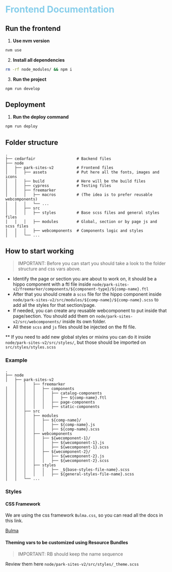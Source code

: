 <h1 style="color: skyblue;">
  Frontend Documentation
</h1>

## Run the frontend

1) **Use nvm version**
```sh
nvm use
```

2) **Install all dependencies**
```sh
rm -rf node_modules/ && npm i
```

3) **Run the project**
```sh
npm run develop
```


## Deployment

1) **Run the deploy command**
```sh
npm run deploy
```


## Folder structure

    .
    ├── cedarfair                  # Backend files
    ├── node                    
    │   ├── park-sites-v2          # Frontend files
    │   │   ├── assets             # Put here all the fonts, images and icons
    │   │   ├── build              # Here will be the build files
    │   │   ├── cypress            # Testing files
    │   │   ├── freemarker         
    │   │   │   ├── macros         # (The idea is to prefer reusable webcomponents)
    │   │   │   └── ...                
    │   │   ├── src            
    │   │   │   ├── styles         # Base scss files and general styles files
    │   │   │   ├── modules        # Global, section or by page js and scss files
    │   │   │   ├── webcomponents  # Components logic and styles
    │   │   └── ...                



## How to start working

>IMPORTANT: Before you can start you should take a look to the folder structure and css vars above.

* Identify the page or section you are about to work on, it should be a hippo component with a ftl file inside `node/park-sites-v2/freemarker/components/${component-type}/${comp-name}.ftl`
* After that you should create a `scss` file for the hippo component inside `node/park-sites-v2/src/modules/${comp-name}/${comp-name}.scss` to add all the styles for that section/page.
* If needed, you can create any reusable webcomponent to put inside that page/section.
You should add them on `node/park-sites-v2/src/webcomponents/` inside its own folder.
* All these `scss` and `js` files should be injected on the ftl file.

** If you need to add new global styles or mixins you can do it inside `node/park-sites-v2/src/styles/`, but those should be imported on `src/styles/styles.scss`

### Example
    .
    ├── node                    
    │   ├── park-sites-v2          
        │   │   ├── freemarker         
    │   │   │   │   ├── components         
    │   │   │   │   │   ├── catalog-components         
    │   │   │   │   │   │   ├── ${comp-name}.ftl         
    │   │   │   │   │   ├── page-components         
    │   │   │   │   │   ├── static-components         
    │   │   ├── src            
    │   │   │   ├── modules
    │   │   │   │   ├── ${comp-name}/
    │   │   │   │   │   ├── ${comp-name}.js
    │   │   │   │   │   ├── ${comp-name}.scss
    │   │   │   ├── webcomponents
    │   │   │   │   ├── ${wecomponent-1}/
    │   │   │   │   │   ├── ${wecomponent-1}.js
    │   │   │   │   │   ├── ${wecomponent-1}.scss
    │   │   │   │   ├── ${wecomponent-2}/
    │   │   │   │   │   ├── ${wecomponent-2}.js
    │   │   │   │   │   ├── ${wecomponent-2}.scss
    │   │   │   ├── styles
    │   │   │   │   │   ├── _${base-styles-file-name}.scss
    │   │   │   │   │   ├── ${general-styles-file-name}.scss
    │   │   └── ...                


### Styles


#### CSS Framework
We are using the css framework `Bulma.css`, so you can read all the docs in this link.

[Bulma](https://bulma.io/documentation/)

#### Theming vars to be customized using Resource Bundles
>IMPORTANT: RB should keep the name sequence

Review them here `node/park-sites-v2/src/styles/_theme.scss`

